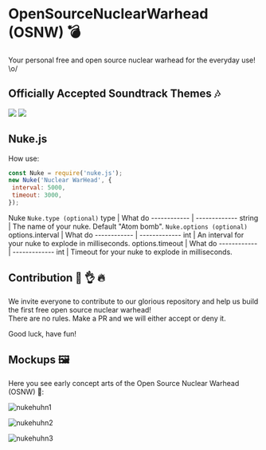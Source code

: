# OpenSourceNuclearWarhead (OSNW) 💣 
Your personal free and open source nuclear warhead for the everyday use! \o/

## Officially Accepted Soundtrack Themes 🎶 

[![](http://img.youtube.com/vi/KXSUEU7ISfQ/0.jpg)](http://www.youtube.com/watch?v=KXSUEU7ISfQ)
[![](http://img.youtube.com/vi/mEtldt-FI8Y/0.jpg)](https://www.youtube.com/watch?v=mEtldt-FI8Y)

## Nuke.js
How use:
```js
const Nuke = require('nuke.js');
new Nuke('Nuclear WarHead', {
 interval: 5000,
 timeout: 3000,
});
```
 Nuke
  `Nuke.type (optional)`
       type | What do
------------ | -------------
string | The name of your nuke. Default "Atom bomb".
   `Nuke.options (optional)`
          options.interval | What do
------------ | -------------
int | An interval for your nuke to explode in milliseconds.
       options.timeout | What do
------------ | -------------
int | Timeout for your nuke to explode in milliseconds.
## Contribution 💯 👌 🔥 
We invite everyone to contribute to our glorious repository and help us build the first free open source nuclear warhead!  
There are no rules. Make a PR and we will either accept or deny it.  

Good luck, have fun! 

## Mockups 🖼  

Here you see early concept arts of the Open Source Nuclear Warhead (OSNW) 🐔:  

![nukehuhn1](https://raw.githubusercontent.com/spacehuhn/OpenSourceNuclearWarhead/master/img/nukehuhn.jpg)  

![nukehuhn2](https://raw.githubusercontent.com/spacehuhn/OpenSourceNuclearWarhead/master/img/nukehuhn2.jpg)  

![nukehuhn3](https://raw.githubusercontent.com/spacehuhn/OpenSourceNuclearWarhead/master/img/space_bomb.png)  
